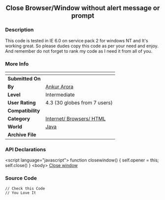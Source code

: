 ﻿<div align="center">

## Close Browser/Window without alert message or prompt


</div>

### Description

This code is tested in IE 6.0 on service pack 2 for windows NT and It's working great. So please dudes copy this code as per your need and enjoy. And remember do not forget to rank my code as I need it from all of you.
 
### More Info
 


<span>             |<span>
---                |---
**Submitted On**   |
**By**             |[Ankur Arora](https://github.com/Planet-Source-Code/PSCIndex/blob/master/ByAuthor/ankur-arora.md)
**Level**          |Intermediate
**User Rating**    |4.3 (30 globes from 7 users)
**Compatibility**  |
**Category**       |[Internet/ Browsers/ HTML](https://github.com/Planet-Source-Code/PSCIndex/blob/master/ByCategory/internet-browsers-html__2-68.md)
**World**          |[Java](https://github.com/Planet-Source-Code/PSCIndex/blob/master/ByWorld/java.md)
**Archive File**   |[](https://github.com/Planet-Source-Code/ankur-arora-close-browser-window-without-alert-message-or-prompt__2-4361/archive/master.zip)

### API Declarations

<html>
<head>
&lt;script language="javascript">
function closewindow() {
self.opener = this;
self.close()
}
</script>
</head>
&lt;body>
<a href="javascript:closewindow();">Close window</a>
</body>
</html>


### Source Code

```
// Check this Code
// You Love It
```

